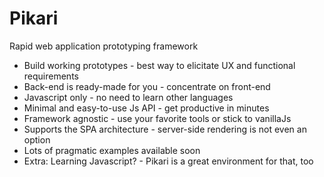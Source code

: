 # Pikari
Rapid web application prototyping framework

- Build working prototypes - best way to elicitate UX and functional requirements
- Back-end is ready-made for you - concentrate on front-end
- Javascript only - no need to learn other languages
- Minimal and easy-to-use Js API - get productive in minutes
- Framework agnostic - use your favorite tools or stick to vanillaJs
- Supports the SPA architecture - server-side rendering is not even an option
- Lots of pragmatic examples available soon
- Extra: Learning Javascript? - Pikari is a great environment for that, too
